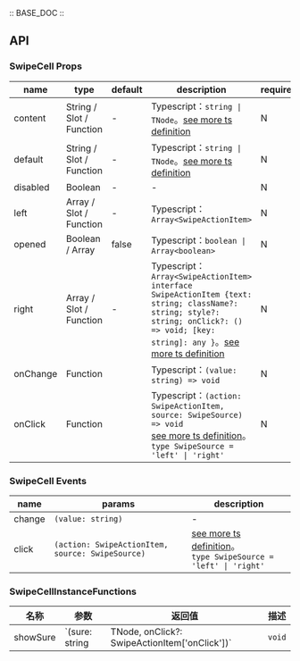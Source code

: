 :: BASE_DOC ::

## API

### SwipeCell Props

name | type | default | description | required
-- | -- | -- | -- | --
content | String / Slot / Function | - | Typescript：`string \| TNode`。[see more ts definition](https://github.com/Tencent/tdesign-mobile-vue/blob/develop/src/common.ts) | N
default | String / Slot / Function | - | Typescript：`string \| TNode`。[see more ts definition](https://github.com/Tencent/tdesign-mobile-vue/blob/develop/src/common.ts) | N
disabled | Boolean | - | \- | N
left | Array / Slot / Function | - | Typescript：`Array<SwipeActionItem>` | N
opened | Boolean / Array | false | Typescript：`boolean \| Array<boolean>` | N
right | Array / Slot / Function | - | Typescript：`Array<SwipeActionItem>` `interface SwipeActionItem {text: string; className?: string; style?: string; onClick?: () => void; [key: string]: any }`。[see more ts definition](https://github.com/Tencent/tdesign-mobile-vue/tree/develop/src/swipe-cell/type.ts) | N
onChange | Function |  | Typescript：`(value: string) => void`<br/> | N
onClick | Function |  | Typescript：`(action: SwipeActionItem, source: SwipeSource) => void`<br/>[see more ts definition](https://github.com/Tencent/tdesign-mobile-vue/tree/develop/src/swipe-cell/type.ts)。<br/>`type SwipeSource = 'left' \| 'right'`<br/> | N

### SwipeCell Events

name | params | description
-- | -- | --
change | `(value: string)` | \-
click | `(action: SwipeActionItem, source: SwipeSource)` | [see more ts definition](https://github.com/Tencent/tdesign-mobile-vue/tree/develop/src/swipe-cell/type.ts)。<br/>`type SwipeSource = 'left' \| 'right'`<br/>

### SwipeCellInstanceFunctions

名称 | 参数 | 返回值 | 描述
-- | -- | -- | --
showSure | `(sure: string | TNode, onClick?: SwipeActionItem['onClick'])` | `void` | [see more ts definition](https://github.com/Tencent/tdesign-mobile-vue/tree/develop/src/swipe-cell/type.ts)。<br/>
